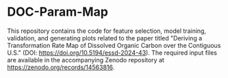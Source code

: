 # DOC-Param-Map
This repository contains the code for feature selection, model training, validation, and generating plots related to the paper titled "Deriving a Transformation Rate Map of Dissolved Organic Carbon over the Contiguous U.S." (DOI: https://doi.org/10.5194/essd-2024-43). The required input files are available in the accompanying Zenodo repository at https://zenodo.org/records/14563816.
